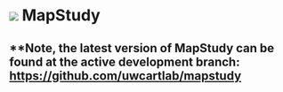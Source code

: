 # <img src="mapstudy.png"> MapStudy

## **Note, the latest version of MapStudy can be found at the active development branch: https://github.com/uwcartlab/mapstudy

